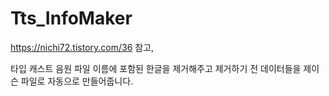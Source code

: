 # Tts_InfoMaker
https://nichi72.tistory.com/36 참고,


타입 캐스트 음원 파일 이름에 포함된 한글을 제거해주고 제거하기 전 데이터들을 제이슨 파일로 자동으로 만들어줍니다.
